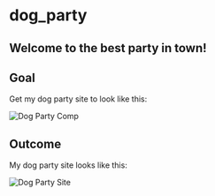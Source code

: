# dog_party

Welcome to the best party in town!
---

## Goal

Get my dog party site to look like this: 

![Dog Party Comp](https://i.imgur.com/1dn2CPt.jpg)

## Outcome

My dog party site looks like this:

![Dog Party Site](https://i.imgur.com/FC2k8Gh.jpg)
